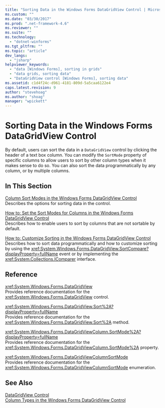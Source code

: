 ```yaml
---
title: "Sorting Data in the Windows Forms DataGridView Control | Microsoft Docs"
ms.custom: ""
ms.date: "03/30/2017"
ms.prod: ".net-framework-4.6"
ms.reviewer: ""
ms.suite: ""
ms.technology: 
  - "dotnet-winforms"
ms.tgt_pltfrm: ""
ms.topic: "article"
dev_langs: 
  - "jsharp"
helpviewer_keywords: 
  - "data [Windows Forms], sorting in grids"
  - "data grids, sorting data"
  - "DataGridView control [Windows Forms], sorting data"
ms.assetid: c1d4f24c-d961-4181-809d-5a5caa6122e4
caps.latest.revision: 9
author: "stevehoag"
ms.author: "shoag"
manager: "wpickett"
---
```

# Sorting Data in the Windows Forms DataGridView Control
By default, users can sort the data in a `DataGridView` control by clicking the header of a text box column. You can modify the `SortMode` property of specific columns to allow users to sort by other column types when it makes sense to do so. You can also sort the data programmatically by any column, or by multiple columns.  
  
## In This Section  
 [Column Sort Modes in the Windows Forms DataGridView Control](../../../../docs/framework/winforms/controls/column-sort-modes-in-the-windows-forms-datagridview-control.md)  
 Describes the options for sorting data in the control.  
  
 [How to: Set the Sort Modes for Columns in the Windows Forms DataGridView Control](../../../../docs/framework/winforms/controls/how-to-set-the-sort-modes-for-columns-in-the-windows-forms-datagridview-control.md)  
 Describes how to enable users to sort by columns that are not sortable by default.  
  
 [How to: Customize Sorting in the Windows Forms DataGridView Control](../../../../docs/framework/winforms/controls/how-to-customize-sorting-in-the-windows-forms-datagridview-control.md)  
 Describes how to sort data programmatically and how to customize sorting by using the <xref:System.Windows.Forms.DataGridView.SortCompare?displayProperty=fullName> event or by implementing the <xref:System.Collections.IComparer> interface.  
  
## Reference  
 <xref:System.Windows.Forms.DataGridView>  
 Provides reference documentation for the <xref:System.Windows.Forms.DataGridView> control.  
  
 <xref:System.Windows.Forms.DataGridView.Sort%2A?displayProperty=fullName>  
 Provides reference documentation for the <xref:System.Windows.Forms.DataGridView.Sort%2A> method.  
  
 <xref:System.Windows.Forms.DataGridViewColumn.SortMode%2A?displayProperty=fullName>  
 Provides reference documentation for the <xref:System.Windows.Forms.DataGridViewColumn.SortMode%2A> property.  
  
 <xref:System.Windows.Forms.DataGridViewColumnSortMode>  
 Provides reference documentation for the <xref:System.Windows.Forms.DataGridViewColumnSortMode> enumeration.  
  
## See Also  
 [DataGridView Control](../../../../docs/framework/winforms/controls/datagridview-control-windows-forms.md)   
 [Column Types in the Windows Forms DataGridView Control](../../../../docs/framework/winforms/controls/column-types-in-the-windows-forms-datagridview-control.md)